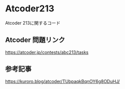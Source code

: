 # Atcoder213
Atcoder 213に関するコード

## Atcoder 問題リンク
https://atcoder.jp/contests/abc213/tasks

## 参考記事
https://kuroro.blog/atcoder/TUbpaqkBqnOY6g8ODuHJ/
